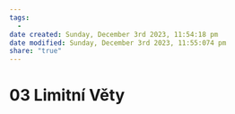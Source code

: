 ```yaml
---
tags:
  - 
date created: Sunday, December 3rd 2023, 11:54:18 pm
date modified: Sunday, December 3rd 2023, 11:55:074 pm
share: "true"
---
```


# 03 Limitní Věty